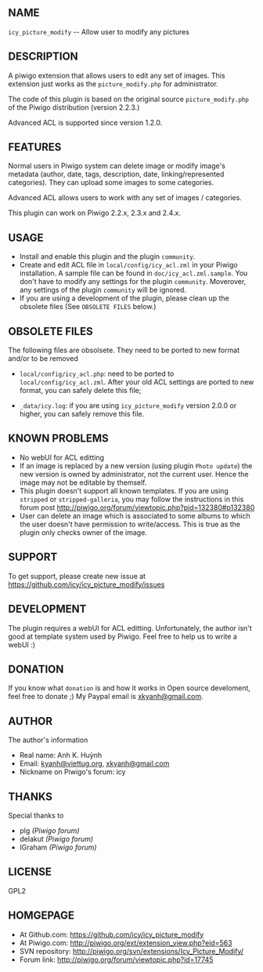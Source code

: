 ## NAME

  `icy_picture_modify` -- Allow user to modify any pictures

## DESCRIPTION

  A piwigo extension that allows users to edit any set of images.
  This extension just works as the `picture_modify.php` for administrator.

  The code of this plugin is based on the original source
  `picture_modify.php` of the Piwigo distribution (version 2.2.3.)

  Advanced ACL is supported since version 1.2.0.

## FEATURES

  Normal users in Piwigo system can delete image or modify image's metadata
  (author, date, tags, description, date, linking/represented categories).
  They can upload some images to some categories.

  Advanced ACL allows users to work with any set of images / categories.

  This plugin can work on Piwigo 2.2.x, 2.3.x and 2.4.x.

## USAGE

  * Install and enable this plugin and the plugin `community`.
  * Create and edit ACL file in `local/config/icy_acl.zml` in your Piwigo
    installation. A sample file can be found in `doc/icy_acl.zml.sample`.
    You don't have to modify any settings for the plugin `community`.
    Moverover, any settings of the plugin `community` will be ignored.
  * If you are using a development of the plugin, please clean up the
    obsolete files (See `OBSOLETE FILES` below.)

## OBSOLETE FILES

  The following files are obsolsete. They need to be ported to new format
  and/or to be removed

  * `local/config/icy_acl.php`:
    need to be ported to `local/config/icy_acl.zml`. After your old ACL
    settings are ported to new format, you can safely delete this file;

  * `_data/icy.log`:
    if you are using `icy_picture_modify` version 2.0.0 or higher, you
    can safely remove this file.

## KNOWN PROBLEMS

  * No webUI for ACL editting
  * If an image is replaced by a new version (using plugin `Photo update`)
    the new version is owned by administrator, not the current user.
    Hence the image may not be editable by themself.
  * This plugin doesn't support all known templates. If you are using
    `stripped` or `stripped-galleria`, you may follow the instructions
    in this forum post
        http://piwigo.org/forum/viewtopic.php?pid=132380#p132380
  * User can delete an image which is associated to some albums to which
    the user doesn't have permission to write/access. This is true as the
    plugin only checks owner of the image.

## SUPPORT

  To get support, please create new issue at
    https://github.com/icy/icy_picture_modify/issues

## DEVELOPMENT

  The plugin requires a webUI for ACL editting. Unfortunately, the author
  isn't good at template system used by Piwigo. Feel free to help us to
  write a webUI :)

## DONATION

  If you know what `donation` is and how it works in Open source develoment,
  feel free to donate ;) My Paypal email is xkyanh@gmail.com.

## AUTHOR

  The author's information

  * Real name: Anh K. Huỳnh
  * Email: kyanh@viettug.org, xkyanh@gmail.com
  * Nickname on Piwigo's forum: icy

## THANKS

  Special thanks to

  * plg     _(Piwigo forum)_
  * delakut _(Piwigo forum)_
  * IGraham _(Piwigo forum)_

## LICENSE

  GPL2

## HOMGEPAGE

  * At Github.com:  https://github.com/icy/icy_picture_modify
  * At Piwigo.com:  http://piwigo.org/ext/extension_view.php?eid=563
  * SVN repository: http://piwigo.org/svn/extensions/Icy_Picture_Modify/
  * Forum link:     http://piwigo.org/forum/viewtopic.php?id=17745
